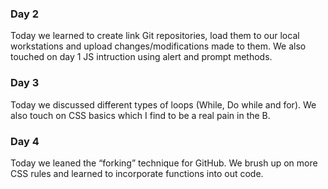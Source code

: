 ### Day 2
Today we learned to create link Git repositories, load them to our local workstations and upload changes/modifications made to them.
We also touched on day 1 JS intruction using alert and prompt methods.
### Day 3
Today we discussed different types of loops (While, Do while and for). We also touch on CSS basics which I find to be a real pain in the B. 
### Day 4
Today we leaned the “forking” technique for GitHub. We brush up on more CSS rules and learned to incorporate functions into out code.